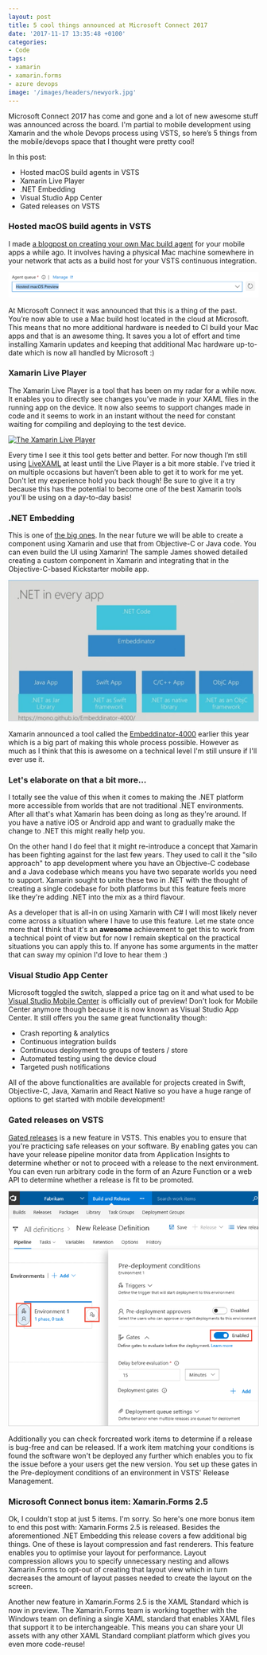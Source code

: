 ```yaml
---
layout: post
title: 5 cool things announced at Microsoft Connect 2017
date: '2017-11-17 13:35:48 +0100'
categories:
- Code
tags:
- xamarin
- xamarin.forms
- azure devops
image: '/images/headers/newyork.jpg'
---
```


Microsoft Connect 2017 has come and gone and a lot of new awesome stuff was announced across the board. I'm partial to mobile development using Xamarin and the whole Devops process using VSTS, so here’s 5 things from the mobile/devops space that I thought were pretty cool! 

In this post:

*   Hosted macOS build agents in VSTS
*   Xamarin Live Player
*   .NET Embedding
*   Visual Studio App Center
*   Gated releases on VSTS

### Hosted macOS build agents in VSTS

I made [a blogpost on creating your own Mac build agent](https://www.thewissen.io/xamarin-devops-build-agent/) for your mobile apps a while ago. It involves having a physical Mac machine somewhere in your network that acts as a build host for your VSTS continuous integration.

[![The macOS hosted agent on VSTS](/images/posts/hostedagent.png)](/images/posts/hostedagent.png)

At Microsoft Connect it was announced that this is a thing of the past. You’re now able to use a Mac build host located in the cloud at Microsoft. This means that no more additional hardware is needed to CI build your Mac apps and that is an awesome thing. It saves you a lot of effort and time installing Xamarin updates and keeping that additional Mac hardware up-to-date which is now all handled by Microsoft :)

### Xamarin Live Player

The Xamarin Live Player is a tool that has been on my radar for a while now. It enables you to directly see changes you’ve made in your XAML files in the running app on the device. It now also seems to support changes made in code and it seems to work in an instant without the need for constant waiting for compiling and deploying to the test device.

[![The Xamarin Live Player](/images/posts/live-player-updated-bb6hxm8t.gif)](/images/posts/live-player-updated-bb6hxm8t.gif)

Every time I see it this tool gets better and better. For now though I’m still using [LiveXAML](https://www.livexaml.com) at least until the Live Player is a bit more stable. I’ve tried it on multiple occasions but haven’t been able to get it to work for me yet. Don't let my experience hold you back though! Be sure to give it a try because this has the potential to become one of the best Xamarin tools you'll be using on a day-to-day basis!

### .NET Embedding

This is one of [the big ones](https://developer.xamarin.com/guides/cross-platform/dotnet-embedding/). In the near future we will be able to create a component using Xamarin and use that from Objective-C or Java code. You can even build the UI using Xamarin! The sample James showed detailed creating a custom component in Xamarin and integrating that in the Objective-C-based Kickstarter mobile app.

[![.NET Embedding explained](/images/posts/C_p26e9WAAAsG-J.jpg)](/images/posts/C_p26e9WAAAsG-J.jpg)

Xamarin announced a tool called the [Embeddinator-4000](https://github.com/mono/Embeddinator-4000) earlier this year which is a big part of making this whole process possible. However as much as I think that this is awesome on a technical level I'm still unsure if I'll ever use it.

### Let's elaborate on that a bit more...

I totally see the value of this when it comes to making the .NET platform more accessible from worlds that are not traditional .NET environments. After all that's what Xamarin has been doing as long as they're around. If you have a native iOS or Android app and want to gradually make the change to .NET this might really help you.

On the other hand I do feel that it might re-introduce a concept that Xamarin has been fighting against for the last few years. They used to call it the "silo approach" to app development where you have an Objective-C codebase and a Java codebase which means you have two separate worlds you need to support. Xamarin sought to unite these two in .NET with the thought of creating a single codebase for both platforms but this feature feels more like they're adding .NET into the mix as a third flavour.

As a developer that is all-in on using Xamarin with C# I will most likely never come across a situation where I have to use this feature. Let me state once more that I think that it's an **awesome** achievement to get this to work from a technical point of view but for now I remain skeptical on the practical situations you can apply this to. If anyone has some arguments in the matter that can sway my opinion I'd love to hear them :)

### Visual Studio App Center

Microsoft toggled the switch, slapped a price tag on it and what used to be [Visual Studio Mobile Center](https://www.thewissen.io/checking-out-mobile-center/) is officially out of preview! Don't look for Mobile Center anymore though because it is now known as Visual Studio App Center. It still offers you the same great functionality though:

*   Crash reporting & analytics
*   Continuous integration builds
*   Continuous deployment to groups of testers / store
*   Automated testing using the device cloud
*   Targeted push notifications

All of the above functionalities are available for projects created in Swift, Objective-C, Java, Xamarin and React Native so you have a huge range of options to get started with mobile development!

### Gated releases on VSTS

[Gated releases](https://docs.microsoft.com/en-us/vsts/build-release/concepts/definitions/release/approvals/gates) is a new feature in VSTS. This enables you to ensure that you're practicing safe releases on your software. By enabling gates you can have your release pipeline monitor data from Application Insights to determine whether or not to proceed with a release to the next environment. You can even run arbitrary code in the form of an Azure Function or a web API to determine whether a release is fit to be promoted.

[![Gated releases in VSTS](/images/posts/gated-releases-01.png)](/images/posts/gated-releases-01.png)

Additionally you can check forcreated work items to determine if a release is bug-free and can be released. If a work item matching your conditions is found the software won't be deployed any further which enables you to fix the issue before a your users get the new version. You set up these gates in the Pre-deployment conditions of an environment in VSTS' Release Management.

### Microsoft Connect bonus item: Xamarin.Forms 2.5

Ok, I couldn't stop at just 5 items. I'm sorry. So here's one more bonus item to end this post with: Xamarin.Forms 2.5 is released. Besides the aforementioned .NET Embedding this release covers a few additional big things. One of these is layout compression and fast renderers. This feature enables you to optimise your layout for performance. Layout compression allows you to specify unnecessary nesting and allows Xamarin.Forms to opt-out of creating that layout view which in turn decreases the amount of layout passes needed to create the layout on the screen.

Another new feature in Xamarin.Forms 2.5 is the XAML Standard which is now in preview. The Xamarin.Forms team is working together with the Windows team on defining a single XAML standard that enables XAML files that support it to be interchangeable. This means you can share your UI assets with any other XAML Standard compliant platform which gives you even more code-reuse!